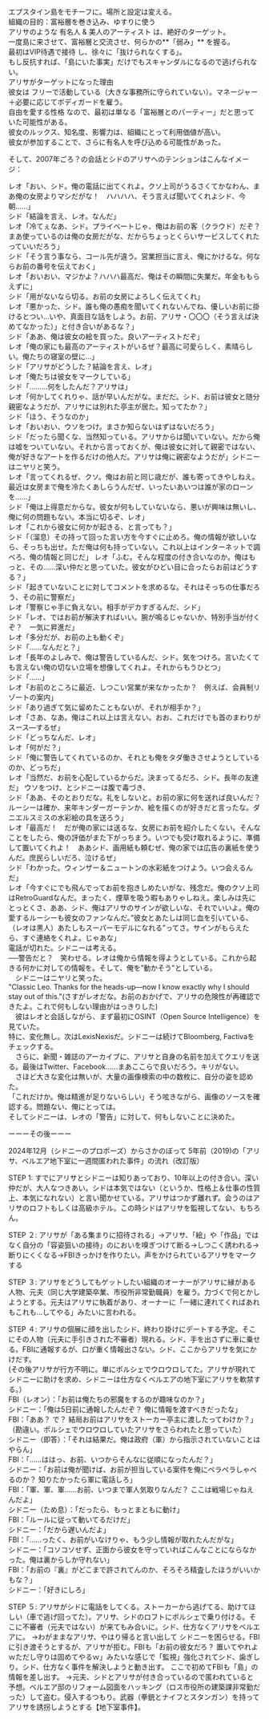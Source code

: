 エプスタイン島をモチーフに。場所と設定は変える。<br>
組織の目的：富裕層を巻き込み、ゆすりに使う<br>
アリサのような 有名人 & 美人のアーティスト は、絶好のターゲット。<br>
一度島に来させて、富裕層と交流させ、何らかの**「弱み」** を握る。<br>
最初はVIP待遇で接待 し、徐々に「抜けられなくする」。<br>
もし反抗すれば、「島にいた事実」だけでもスキャンダルになるので逃げられない。<br>
アリサがターゲットになった理由<br>
彼女は フリーで活動している（大きな事務所に守られていない）。マネージャー＋必要に応じてボディガードを雇う。<br>
自由を愛する性格 なので、最初は単なる「富裕層とのパーティー」だと思っていた可能性がある。<br>
彼女のルックス、知名度、影響力は、組織にとって利用価値が高い。<br>
彼女が参加することで、さらに有名人を呼び込める可能性があった。<br>


そして、2007年ごろ？の会話とシドのアリサへのテンションはこんなイメージ：<br>

レオ「おい、シド。俺の電話に出てくれよ。クソ上司がうるさくてかなわん、まあ俺の女房よりマシだがな！　ハハハハ、そう言えば聞いてくれよシド、今朝……」<br>
シド「結論を言え、レオ。なんだ」<br>
レオ「冷てぇなあ、シド。プライベートじゃ、俺はお前の客（クラウド）だぞ？まあ使っているのは俺の女房だがな、だからちょっとくらいサービスしてくれたっていいだろう」<br>
シド「そう言う事なら、コール先が違う。営業担当に言え、俺にかけるな。何ならお前の番号を伝えておく」<br>
レオ「おいおい、マジかよ？ハハハ最高だ、俺はその瞬間に失業だ。年金ももらえずに」<br>
シド「用がないなら切る。お前の女房によろしく伝えてくれ」<br>
レオ「悪かった、シド。誰も俺の愚痴を聞いてくれないんでね、優しいお前に掛けるとつい…いや、真面目な話をしよう。お前、アリサ・〇〇〇（そう言えば決めてなかった）」と付き合いがあるな？」<br>
シド「ああ、俺は彼女の絵を買った。良いアーティストだぞ」<br>
レオ「俺の家にも最高のアーティストがいるぜ？最高に可愛らしく、素晴らしい。俺たちの寝室の壁に…」<br>
シド「アリサがどうした？結論を言え、レオ」<br>
レオ「俺たちは彼女をマークしている」<br>
シド「………何をしたんだ？アリサは」<br>
レオ「何かしてくれりゃ、話が早いんだがな。まだだ。シド、お前は彼女と随分親密なようだが、アリサには別れた亭主が居た。知ってたか？」<br>
シド「ほう、そうなのか」<br>
レオ「おいおい、ウソをつけ。まさか知らないはずはないだろう」<br>
シド「だったら聞くな、当然知っている。アリサからは聞いていない。だから俺は嘘をついていない。それから言っておくが、俺は彼女に対して親密ではない、俺が好きなアートを作るだけの他人だ。アリサは俺に親密なようだが」シドニーはニヤリと笑う。<br>
レオ「言ってくれるぜ、クソ。俺はお前と同じ歳だが、誰も寄ってきやしねえ。最近は女房まで俺を冷たくあしらうんだぜ、いったいあいつは誰が家のローンを……」<br>
シド「俺は上得意だからな。彼女が何もしていないなら、悪いが興味は無いし、俺に何の問題もない。本当に切るぞ、レオ」<br>
レオ「これから彼女に何かが起きる、と言っても？」<br>
シド「（溜息）その持って回った言い方を今すぐに止めろ。俺の情報が欲しいなら、そっちも出せ。ただ俺は何も持っていない。これ以上はインターネットで調べろ、俺の情報と同じだ」
レオ「ふむ。そんな程度の付き合いなのか。俺はもっと、その……深い仲だと思っていた。彼女がひどい目に合ったらお前はどうする？」<br>
シド「起きていないことに対してコメントを求めるな。それはそっちの仕事だろう、その前に警察だ」<br>
レオ「警察じゃ手に負えない。相手がデカすぎるんだ、シド」<br>
シド「レオ、ではお前が解決すればいい。腕が鳴るじゃないか、特別手当が付くぞ？　一気に昇進だ」<br>
レオ「多分だが、お前の上も動くぞ」<br>
シド「……なんだと？」<br>
レオ「長年のよしみで、俺は警告しているんだ、シド。気をつけろ。言いたくても言えない俺の切ない立場を想像してくれよ。それからもうひとつ」<br>
シド「……」<br>
レオ「お前のところに最近、しつこい営業が来なかったか？　例えば、会員制リゾートの案内」<br>
シド「あり過ぎて気に留めたこともないが、それが相手か？」<br>
レオ「さあ、なあ。俺はこれ以上は言えない。おお、これだけでも首のまわりがスース―するぜ」<br>
シド「どっちなんだ、レオ」<br>
レオ「何がだ？」<br>
シド「俺に警告してくれているのか、それとも俺をタダ働きさせようとしているのか、どっちだ」<br>
レオ「当然だ、お前を心配しているからだ。決まってるだろ、シド。長年の友達だ」
ウソをつけ、とシドニーは腹で毒づき、<br>
シド「ああ、そのとおりだな。礼をしないと。お前の家に何を送れば良いんだ？　ルーシーは確か、来年キンダーガーテンか、絵を描くのが好きだと言ったな。ダニエルスミスの水彩絵の具を送ろう」<br>
レオ「最高だ！　だが俺の家には送るな、女房にお前を紹介したくない。そんなことをしたら、俺の評価がまた下がっちまう。いつでも受け取れるように、準備して置いてくれよ！　ああシド、画用紙も頼むぜ、俺の家では広告の裏紙を使うんだ。庶民らしいだろ、泣けるぜ」<br>
シド「わかった。ウィンザー＆ニュートンの水彩紙をつけよう。いつ会えるんだ」<br>
レオ「今すぐにでも飛んでってお前を抱きしめたいがな、残念だ。俺のクソ上司はRetroGuardなんだ。まったく、煙草を吸う暇もありゃしねえ。楽しみは先にとっとくさ、ああ、シド、俺はアリサのサインが欲しいな、それでいいよ。俺の愛するルーシーも彼女のファンなんだ。”彼女とあたしは同じ血を引いている、（レオは黒人）あたしもスーパーモデルになれる”ってさ。サインがもらえたら、すぐ連絡をくれよ。じゃあな」<br>
電話が切れた。シドニーは考える。<br>
──警告だと？　笑わせる。レオは俺から情報を得ようとしている。これから起きる何かに対しての情報を。そして、俺を”動かそう”としている。<br>
　シドニーはニヤリと笑った。<br>
"Classic Leo. Thanks for the heads-up—now I know exactly why I should stay out of this."(さすがレオだな。お前のおかげで、アリサの危険性が再確認できたよ。これで何もしない理由がはっきりした)<br>
　彼はレオと会話しながら、まず最初にOSINT（Open Source Intelligence）を見ていた。<br>特に、変化無し。次はLexisNexisだ。シドニーは続けてBloomberg, Factivaをチェックする。<br>
　さらに、新聞・雑誌のアーカイブに、アリサと自身の名前を加えてクエリを送る。最後はTwitter、Facebook……まあここらで良いだろう。キリがない。<br>
　さほど大きな変化は無いが、大量の画像検索の中の数枚に、自分の姿を認めた。<br>
「これだけか。俺は精進が足りないらしい」そう呟きながら、画像のソースを確認する。問題ない、俺にとっては。<br>
そしてシドニーは、レオの「警告」に対して、何もしないことに決めた。<br>

ーーーその後ーーー<br>

2024年12月（シドニーのプロポーズ）からさかのぼって 5年前（2019)の「アリサ、ベルエア地下室に一週間匿われた事件」の流れ（改訂版）<br>

STEP 1: すでにアリサとシドニーは知りあっており、10年以上の付き合い。深い仲だが、大人なつきあい。シドは本気ではない（というか、性格上＆仕事の性質上、本気になれない）と言い聞かせている。アリサはつかず離れず。会うのはアリサのロフトもしくは高級ホテル。この時シドはアリサを監視してない、もちろん。<br>

STEP ２: アリサが「ある集まりに招待される」→アリサ、「絵」や「作品」ではなく自分の「容姿狙いの接待」のにおいを嗅ぎつけて断る→しつこく誘われる→断りにくくなる→FBIきっかけを作りたい。声をかけられているアリサをマークする<br>

STEP ３: アリサをどうしてもゲットしたい組織のオーナーがアリサに縁がある人物、元夫（同じ大学建築卒業、市役所非常勤職員）を雇う。力づくで何とかしようとする。元夫はアリサに執着があり、オーナーに「一緒に連れてくればあれもこれも…してやる」みたいに言われる。<br>

STEP ４: アリサの個展に顔を出したシド、終わり掛けにデートする予定。そこにその人物（元夫に手引きされた不審者）現れる。シド、手を出さずに車に乗せる。FBIに通報するが、口が重く情報出さない。シド、ここからアリサを気にかけだす。<br>
(その後アリサが行方不明に。単にポルシェでウロウロしてた。アリサが現れてシドニーに助けを求め、シドニーは仕方なくベルエアの地下室にアリサを軟禁する。）<br>
FBI（レオン）：「お前は俺たちの邪魔をするのが趣味なのか？」<br>
シドニー：「俺は5日前に通報したんだぞ？ 俺に情報を渡すべきだったな」<br>
FBI：「ああ？ で？ 結局お前はアリサをストーカー亭主に渡したってわけか？」（勘違い。ポルシェでウロウロしていたアリサをさらわれたと思っていた）<br>
シドニー（即答）：「それは結果だ。俺は政府（軍）から指示されていないことはやらん」<br>
FBI：「……ははっ、お前、いつからそんなに従順になったんだ？」<br>
シドニー：「お前は俺が聞けば、お前が担当している案件を俺にペラペラしゃべるのか？ 知りたかったら軍に電話しろ」<br>
FBI：「軍、軍、軍……お前、いつまで軍人気取りなんだ？ ここは戦場じゃねえんだよ」<br>
シドニー（ため息）：「だったら、もっとまともに動け」<br>
FBI：「ルールに従って動いてるだけだ」<br>
シドニー：「だから遅いんだよ」<br>
FBI：「……ったく、お前がいなけりゃ、もう少し情報が取れたんだがな」<br>
シドニー：「コソコソせず、正面から彼女を守っていればこんなことにならなかった。俺は裏からしか守れない」<br>
FBI：「お前の『裏』がどこまで許されてんのか、そろそろ精査したほうがいいかもな？」<br>
シドニー：「好きにしろ」<br>

STEP ５: アリサがシドに電話をしてくる。ストーカーから逃げてる、助けてほしい（車で逃げ回ってた）。アリサ、シドのロフトにポルシェで乗り付ける。そこに不審者（元夫ではない）が来てもみ合いに。シド、仕方なくアリサをベルエアに。
→わがままなアリサ、やはり帰ると言い出して シドニーを困らせる。FBIに引き渡そうとするが、アリサが拒む。FBIも「お前の彼女だろ？ 置いてやれよｗただし守りは固めてやるｗ」みたいな感じで「監視」強化されてシド、歯ぎしり。シド、仕方なく事件を解決しようと動き出す。
ここで初めてFBIも「島」の情報を差し出す。
→元夫、シドとアリサが付き合っているので匿われていると予想。ベルエア邸のリフォーム図面をハッキング（ロス市役所の建築課非常勤だった）して盗む。侵入するつもり。武器（拳銃とナイフとスタンガン）を持ってアリサを誘拐しようとする【地下室事件】。
